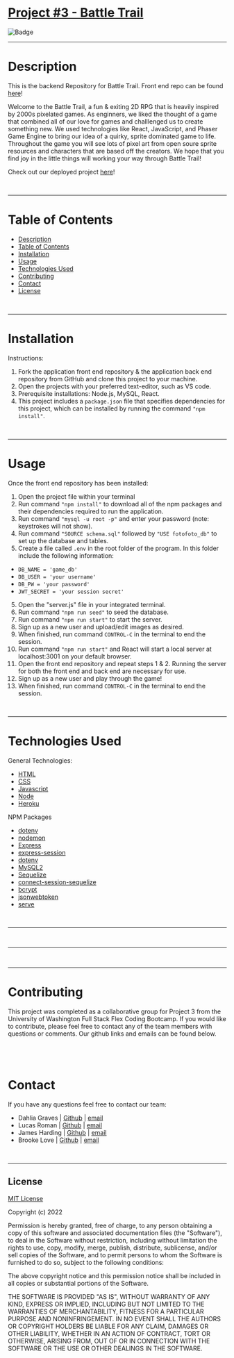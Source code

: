# [Project #3 - Battle Trail](https://github.com/JaHa675/project-3)

![Badge](https://img.shields.io/badge/license-MIT-blue)

---

# Description

This is the backend Repository for Battle Trail. Front end repo can be found [here](https://github.com/JaHa675/project-3)! 

Welcome to the Battle Trail, a fun & exiting 2D RPG that is heavily inspired by 2000s pixelated games. As enginners, we liked the thought of a game that combined all of our love for games and challlenged us to create something new. We used technologies like React, JavaScript, and Phaser Game Engine to bring our idea of a quirky, sprite dominated game to life. Throughout the game you will see lots of pixel art from open soure sprite resources and characters that are based off the creators. We hope that you find joy in the little things will working your way through Battle Trail!


Check out our deployed project [here](https://battle-trail.herokuapp.com)! 

&nbsp;

---
# Table of Contents

  - [Description](#description)
  - [Table of Contents](#table-of-contents)
  - [Installation](#installation)
  - [Usage](#usage)
  - [Technologies Used](#technologies-used)
  - [Contributing](#contributing)
  - [Contact](#contact)
  - [License](#license)

&nbsp;

---
# Installation

Instructions: 
1. Fork the application front end repository & the application back end repository from GitHub and clone this project to your machine.
2. Open the projects with your preferred text-editor, such as VS code.
3. Prerequisite installations: Node.js, MySQL, React.
4. This project includes a `package.json` file that specifies dependencies for this project, which can be installed by running the command `"npm install"`.

&nbsp;

---
# Usage

Once the front end repository has been installed:
1. Open the project file within your terminal
2. Run command `"npm install"` to download all of the npm packages and their dependencies required to run the application.
3. Run command `"mysql -u root -p"` and enter your password (note: keystrokes will not show).
4. Run command `"SOURCE schema.sql"` followed by `"USE fotofoto_db"` to set up the database and tables.
5. Create a file called `.env` in the root folder of the program. In this folder include the following information: <br>
  - `DB_NAME = 'game_db'`
  - `DB_USER = 'your username'`
  - `DB_PW = 'your password'`
  - `JWT_SECRET = 'your session secret'`
5. Open the "server.js" file in your integrated terminal.
6. Run command `"npm run seed"` to seed the database.
7. Run command `"npm run start"` to start the server.
8. Sign up as a new user and upload/edit images as desired.
9.  When finished, run command `CONTROL-C` in the terminal to end the session.
10. Run command `"npm run start"` and React will start a local server at localhost:3001 on your default browser.
11. Open the front end repository and repeat steps 1 & 2. Running the server for both the front end and back end are necessary for use.
12. Sign up as a new user and play through the game!
13. When finished, run command `CONTROL-C` in the terminal to end the session.

&nbsp;

---
# Technologies Used

General Technologies: 
- [HTML](https://html.com/)
- [CSS](https://developer.mozilla.org/en-US/docs/Web/CSS)
- [Javascript](https://www.javascript.com/)
- [Node](https://www.npmjs.com/package/node)
- [Heroku](https://www.heroku.com/)


NPM Packages
- [dotenv](https://www.npmjs.com/package/react-router-dom)
- [nodemon](https://www.npmjs.com/package/nodemon) 
- [Express](https://www.npmjs.com/package/express)
- [express-session](https://www.npmjs.com/package/express-session)
- [dotenv](https://www.npmjs.com/package/dotenv)
- [MySQL2](https://www.npmjs.com/package/mysql)
- [Sequelize](https://www.npmjs.com/package/sequelize)
- [connect-session-sequelize](https://www.npmjs.com/package/connect-session-sequelize)
- [bcrypt](https://www.npmjs.com/package/bcrypt)
- [jsonwebtoken](https://www.npmjs.com/package/jsonwebtoken)
- [serve](https://www.npmjs.com/package/serve)

&nbsp;

---

&nbsp;

---

&nbsp;

---
# Contributing

This project was completed as a collaborative group for Project 3 from the University of Washington Full Stack Flex Coding Bootcamp. If you would like to contribute, please feel free to contact any of the team members with questions or comments. Our github links and emails can be found below.

&nbsp;
---
# Contact

If you have any questions feel free to contact our team:
- Dahlia Graves | [Github](https://github.com/DahliaGRV) | [email](dahlialolagraves@gmail.com)
- Lucas Roman | [Github](https://github.com/remotemana) | [email](lucas.e.roman@gmail.com)
- James Harding | [Github](https://github.com/JaHa675) | [email](jamesharding675@gmail.com)
- Brooke Love | [Github](https://github.com/brookelove) | [email](brookelovedevelops@gmail.com)

&nbsp;

---
## License

[MIT License](./LICENSE) 

Copyright (c) 2022

Permission is hereby granted, free of charge, to any person obtaining a copy
of this software and associated documentation files (the "Software"), to deal
in the Software without restriction, including without limitation the rights
to use, copy, modify, merge, publish, distribute, sublicense, and/or sell
copies of the Software, and to permit persons to whom the Software is
furnished to do so, subject to the following conditions:

The above copyright notice and this permission notice shall be included in all
copies or substantial portions of the Software.

THE SOFTWARE IS PROVIDED "AS IS", WITHOUT WARRANTY OF ANY KIND, EXPRESS OR
IMPLIED, INCLUDING BUT NOT LIMITED TO THE WARRANTIES OF MERCHANTABILITY,
FITNESS FOR A PARTICULAR PURPOSE AND NONINFRINGEMENT. IN NO EVENT SHALL THE
AUTHORS OR COPYRIGHT HOLDERS BE LIABLE FOR ANY CLAIM, DAMAGES OR OTHER
LIABILITY, WHETHER IN AN ACTION OF CONTRACT, TORT OR OTHERWISE, ARISING FROM,
OUT OF OR IN CONNECTION WITH THE SOFTWARE OR THE USE OR OTHER DEALINGS IN THE
SOFTWARE.
